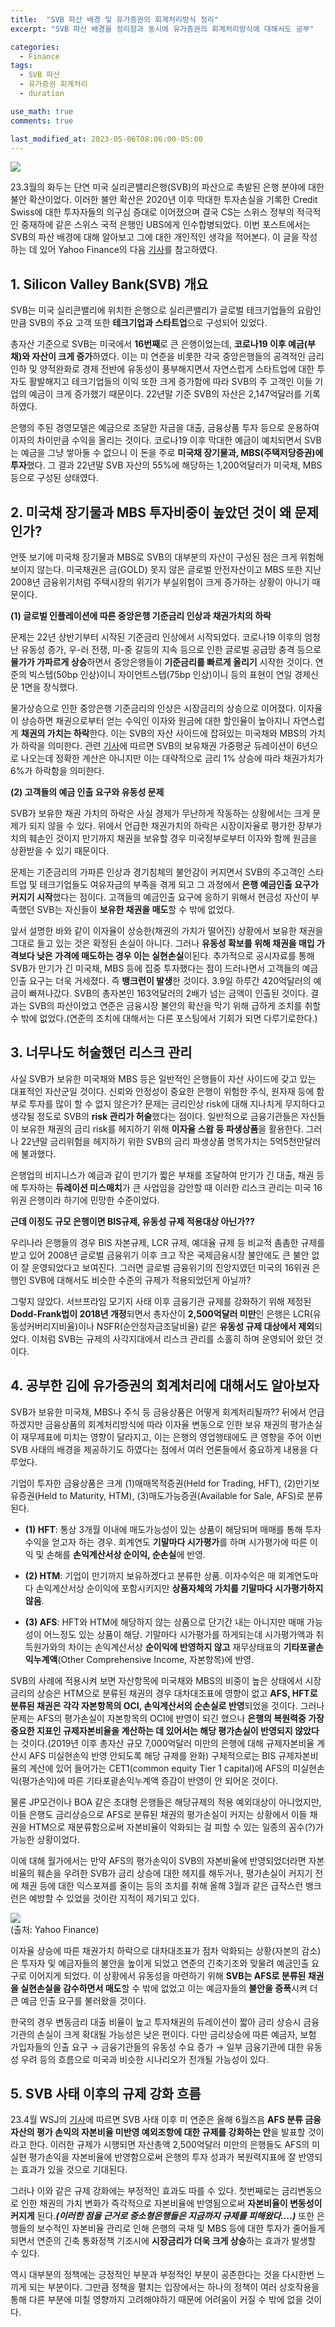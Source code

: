 ```yaml
---
title:  "SVB 파산 배경 및 유가증권의 회계처리방식 정리"
excerpt: "SVB 파산 배경을 정리함과 동시에 유가증권의 회계처리방식에 대해서도 공부"

categories:
  - Finance
tags:
  - SVB 파산
  - 유가증권 회계처리
  - duration

use_math: true
comments: true

last_modified_at: 2023-05-06T08:06:00-05:00
---
```


![](https://github.com/dswcrispr/dswcrispr.github.io/blob/master/assets/images/finance_1/svb.jpg?raw=true)


23.3월의 화두는 단연 미국 실리콘밸리은행(SVB)의 파산으로 촉발된 은행 분야에 대한 불안 확산이었다. 이러한 불안 확산은 2020년 이후 막대한 투자손실을 기록한 Credit Swiss에 대한 투자자들의 의구심 증대로 이어졌으며 결국 CS는 스위스 정부의 적극적인 중재하에 같은 스위스 국적 은행인 UBS에게 인수합병되었다. 이번 포스트에서는 SVB의 파산 배경에 대해 알아보고 그에 대한 개인적인 생각을 적어본다. 이 글을 작성하는 데 있어 Yahoo Finance의 다음 [기사](https://finance.yahoo.com/news/why-us-regulators-let-banks-lose-billions--as-long-as-losses-are-unrealized-124755456.html?guce_referrer=aHR0cHM6Ly93d3cuZ29vZ2xlLmNvbS8&guce_referrer_sig=AQAAAAsx2B1suPUg0YNdCfaHuZfD7bKnpV4cIqZ9RgP1xzvenfp5nW7TSzCtrcZSh5CZFuUe6M2xtsoLxf_KI6n41iISkNGTcn4EisUlsu5hv6EHXzIqPni-QmOECqOvXsCzmevEKwQjt2Tqx-7BPyl2gbRl0OBw2qnNfxNST1IEpmxi&guccounter=2)를 참고하였다.



## 1. Silicon Valley Bank(SVB) 개요   

SVB는 미국 실리콘밸리에 위치한 은행으로 실리콘밸리가 글로벌 테크기업들의 요람인 만큼 SVB의 주요 고객 또한 **테크기업과 스타트업**으로 구성되어 있었다.

총자산 기준으로 SVB는 미국에서 **16번째**로 큰 은행이었는데, **코로나19 이후 예금(부채)와 자산이 크게 증가**하였다. 이는 미 연준을 비롯한 각국 중앙은행들의 공격적인 금리인하 및 양적완화로 경제 전반에 유동성이 풍부해지면서 자연스럽게 스타트업에 대한 투자도 활발해지고 테크기업들의 이익 또한 크게 증가함에 따라 SVB의 주 고객인 이들 기업의 예금이 크게 증가했기 때문이다. 22년말 기준 SVB의 자산은 2,147억달러를 기록하였다.

은행의 주된 경영모델은 예금으로 조달한 자금을 대출, 금융상품 투자 등으로 운용하여 이자의 차이만큼 수익을 올리는 것이다. 코로나19 이후 막대한 예금이 예치되면서 SVB는 예금을 그냥 쌓아둘 수 없으니 이 돈을 주로 **미국채 장기물과, MBS(주택저당증권)에 투자**했다. 그 결과 22년말 SVB 자산의 55%에 해당하는 1,200억달러가 미국채, MBS 등으로 구성된 상태였다. 

## 2. 미국채 장기물과 MBS 투자비중이 높았던 것이 왜 문제인가?  

언뜻 보기에 미국채 장기물과 MBS로 SVB의 대부분의 자산이 구성된 점은 크게 위험해 보이지 않는다. 미국채권은 금(GOLD) 못지 않은 글로벌 안전자산이고 MBS 또한 지난 2008년 금융위기처럼 주택시장의 위기가 부실위험이 크게 증가하는 상황이 아니기 때문이다. 

**(1) 글로벌 인플레이션에 따른 중앙은행 기준금리 인상과 채권가치의 하락**
<br>

문제는 22년 상반기부터 시작된 기준금리 인상에서 시작되었다. 코로나19 이후의 엄청난 유동성 증가, 우-러 전쟁, 미-중 갈등의 지속 등으로 인한 글로벌 공급망 충격 등으로 **물가가 가파르게 상승**하면서 중앙은행들이 **기준금리를 빠르게 올리기** 시작한 것이다. 연준의 빅스텝(50bp 인상)이니 자이언트스텝(75bp 인상)이니 등의 표현이 연일 경제신문 1면을 장식했다. 

물가상승으로 인한 중앙은행 기준금리의 인상은 시장금리의 상승으로 이어졌다. 이자율이 상승하면 채권으로부터 얻는 수익인 이자와 원금에 대한 할인율이 높아지니 자연스럽게 **채권의 가치는 하락**한다. 이는 SVB의 자산 사이드에 잡혀있는 미국채와 MBS의 가치가 하락을 의미한다. 관련 [기사](http://news.heraldcorp.com/view.php?ud=20230315000642)에 따르면 SVB의 보유채권 가중평균 듀레이션이 6년으로 나오는데 정확한 계산은 아니지만 이는 대략적으로 금리 1% 상승에 따라 채권가치가 6%가 하락함을 의미한다. 

**(2) 고객들의 예금 인출 요구와 유동성 문제**
<br>

SVB가 보유한 채권 가치의 하락은 사실 경제가 무난하게 작동하는 상황에서는 크게 문제가 되지 않을 수 있다. 위에서 언급한 채권가치의 하락은 시장이자율로 평가한 장부가치의 훼손인 것이지 만기까지 채권을 보유할 경우 미국정부로부터 이자와 함께 원금을 상환받을 수 있기 때문이다. 

문제는 기준금리의 가파른 인상과 경기침체의 불안감이 커지면서 SVB의 주고객인 스타트업 및 테크기업들도 여유자금의 부족을 겪게 되고 그 과정에서 **은행 예금인출 요구가 커지기 시작**했다는 점이다. 고객들의 예금인출 요구에 응하기 위해서 현금성 자산이 부족했던 SVB는 자신들이 **보유한 채권을 매도**할 수 밖에 없었다. 

앞서 설명한 바와 같이 이자율이 상승한(채권의 가치가 떨어진) 상황에서 보유한 채권을 그대로 들고 있는 것은 확정된 손실이 아니다. 그러나 **유동성 확보를 위해 채권을 매입 가격보다 낮은 가격에 매도하는 경우 이는 실현손실**이된다. 추가적으로 공시자료를 통해 SVB가 만기가 긴 미국채, MBS 등에 집중 투자했다는 점이 드러나면서 고객들의 예금인출 요구는 더욱 거세졌다. 즉 **뱅크런이 발생**한 것이다. 3.9일 하루간 420억달러의 예금이 빠져나갔다. SVB의 총자본인 163억달러의 2배가 넘는 금액이 인출된 것이다. 결과는 SVB의 파산이었고 연준은 금융시장 불안의 확산을 막기 위해 급하게 조치를 취할 수 밖에 없었다.(연준의 조치에 대해서는 다른 포스팅에서 기회가 되면 다루기로한다.)   

## 3. 너무나도 허술했던 리스크 관리

사실 SVB가 보유한 미국채와 MBS 등은 일반적인 은행들이 자산 사이드에 갖고 있는 대표적인 자산군일 것이다. 신뢰와 안정성이 중요한 은행이 위험한 주식, 원자재 등에 함부로 투자를 많이 할 수 없지 않은가? 문제는 금리인상 risk에 대해 지나치게 무지하다고 생각될 정도로 SVB의 **risk 관리가 허술**했다는 점이다. 일반적으로 금융기관들은 자신들이 보유한 채권의 금리 risk를 헤지하기 위해 **이자율 스왑 등 파생상품**을 활용한다. 그러나 22년말 금리위험을 헤지하기 위한 SVB의 금리 파생상품 명목가치는 5억5천만달러에 불과했다.

은행업의 비지니스가 예금과 같이 만기가 짧은 부채를 조달하여 만기가 긴 대출, 채권 등에 투자하는 **듀레이션 미스매치**가 큰 사업임을 감안할 때 이러한 리스크 관리는 미국 16위권 은행이라 하기에 민망한 수준이었다.

**근데 이정도 규모 은행이면 BIS규제, 유동성 규제 적용대상 아닌가??**
<br>

우리나라 은행들의 경우 BIS 자본규제, LCR 규제, 예대율 규제 등 비교적 촘촘한 규제를 받고 있어 2008년 글로벌 금융위기 이후 크고 작은 국제금융시장 불안에도 큰 불안 없이 잘 운영되었다고 보여진다. 그러면 글로벌 금융위기의 진앙지였던 미국의 16위권 은행인 SVB에 대해서도 비슷한 수준의 규제가 적용되었던게 아닐까? 

그렇지 않았다. 서브프라임 모기지 사태 이후 금융기관 규제를 강화하기 위해 제정된 **Dodd-Frank법이 2018년 개정**되면서 총자산이 **2,500억달러 미만**인 은행은 LCR(유동성커버리지비율)이나 NSFR(순안정자금조달비율) 같은 **유동성 규제 대상에서 제외**되었다. 이처럼 SVB는 규제의 사각지대에서 리스크 관리를 소홀히 하며 운영되어 왔던 것이다.

## 4. 공부한 김에 유가증권의 회계처리에 대해서도 알아보자

SVB가 보유한 미국채, MBS나 주식 등 금융상품은 어떻게 회계처리될까?? 뒤에서 언급하겠지만 금융상품의 회계처리방식에 따라 이자율 변동으로 인한 보유 채권의 평가손실이 재무제표에 미치는 영향이 달라지고, 이는 은행의 영업행태에도 큰 영향을 주어 이번 SVB 사태의 배경을 제공하기도 하였다는 점에서 여러 언론들에서 중요하게 내용을 다루었다.

기업이 투자한 금융상품은 크게 (1)매매목적증권(Held for Trading, HFT), (2)만기보유증권(Held to Maturity, HTM), (3)매도가능증권(Available for Sale, AFS)로 분류된다. 

- **(1) HFT**:  통상 3개월 이내에 매도가능성이 있는 상품이 해당되며 매매를 통해 투자수익을 얻고자 하는 경우. 회계연도 **기말마다 시가평가**를 하며 시가평가에 따른 이익 및 손해를 **손익계산서상 순이익, 순손실**에 반영. 

- **(2) HTM**: 기업이 만기까지 보유하겠다고 분류한 상품. 이자수익은 매 회계연도마다 손익계산서상 순이익에 포함시키지만 **상품자체의 가치를 기말마다 시가평가하지 않음**.

- **(3) AFS**: HFT와 HTM에 해당하지 않는 상품으로 단기간 내는 아니지만 매매 가능성이 어느정도 있는 상품이 해당. 기말마다 시가평가를 하게되는데 시가평가액과 취득원가와의 차이는 손익계산서상 **순이익에 반영하지 않고** 재무상태표의 **기타포괄손익누계액**(Other Comprehensive Income, 자본항목)에 반영.

SVB의 사례에 적용시켜 보면 자산항목에 미국채와 MBS의 비중이 높은 상태에서 시장금리의 상승은 HTM으로 분류된 채권의 경우 대차대조표에 영향이 없고 **AFS, HFT로 분류된 채권은 각각 자본항목의 OCI, 손익계산서의 순손실로 반영**되었을 것이다. 그러나 문제는 AFS의 평가손실이 자본항목의 OCI에 반영이 되긴 했으나 **은행의 복원력중 가장 중요한 지표인 규제자본비율을 계산하는 데 있어서는 해당 평가손실이 반영되지 않았다**는 것이다.(2019년 이후 총자산 규모 7,000억달러 미만의 은행에 대해 규제자본비율 계산시 AFS 미실현손익 반영 안되도록 해당 규제를 완화) 구체적으로는 BIS 규제자본비율의 계산에 있어 들어가는 CET1(common equity Tier 1 capital)에 AFS의 미실현손익(평가손익)에 따른 기타포괄손익누계액 증감이 반영이 안 되어온 것이다.

물론 JP모건이나 BOA 같은 초대형 은행들은 해당규제의 적용 예외대상이 아니었지만, 이들 은행도 금리상승으로 AFS로 분류된 채권의 평가손실이 커지는 상황에서 이들 채권을 HTM으로 재분류함으로써 자본비율이 악화되는 걸 피할 수 있는 일종의 꼼수(?)가 가능한 상황이었다.

이에 대해 월가에서는 만약 AFS의 평가손익이 SVB의 자본비율에 반영되었더라면 자본비율의 훼손을 우려한 SVB가 금리 상승에 대한 헤지를 해두거나, 평가손실이 커지기 전에 채권 등에 대한 익스포져를 줄이는 등의 조치를 취해 올해 3월과 같은 급작스런 뱅크런은 예방할 수 있었을 것이란 지적이 제기되고 있다.   

![](https://github.com/dswcrispr/dswcrispr.github.io/blob/master/assets/images/finance_1/svb_1.jpg?raw=true)
<br>
(출처: Yahoo Finance)

이자율 상승에 따른 채권가치 하락으로 대차대조표가 점차 악화되는 상황(자본의 감소)은 투자자 및 예금자들의 불안을 높이게 되었고 연준의 긴축기조와 맞물려 예금인출 요구로 이어지게 되었다. 이 상황에서 유동성을 마련하기 위해 **SVB는 AFS로 분류된 채권을 실현손실을 감수하면서 매도**할 수 밖에 없었고 이는 예금자들의 **불안을 증폭**시켜 더 큰 예금 인출 요구를 불러왔을 것이다. 

한국의 경우 변동금리 대출 비율이 높고 투자채권의 듀레이션이 짧아 금리 상승시 금융기관의 손실이 크게 확대될 가능성은 낮은 편이다. 다만 금리상승에 따른 예금자, 보험 가입자들의 인출 요구 → 금융기관들의 유동성 수요 증가 → 일부 금융기관에 대한 유동성 우려 등의 흐름으로 미국과 비슷한 시나리오가 전개될 가능성이 있다.

## 5. SVB 사태 이후의 규제 강화 흐름

23.4월 WSJ의 [기사](https://www.wsj.com/articles/fed-rethinks-loophole-that-masked-losses-on-svbs-securities-4cc7f762?mod=Searchresults_pos1&page=1)에 따르면 SVB 사태 이후 미 연준은 올해 6월즈음 **AFS 분류 금융자산의 평가 손익의 자본비율 미반영 예외조항에 대한 규제를 강화하는 안**을 발표할 것이라고 한다. 이러한 규제가 시행되면 자산총액 2,500억달러 미만의 은행들도 AFS의 미실현 평가손익을 자본비율에 반영함으로써 은행의 투자 성과가 복원력지표에 잘 반영되는 효과가 있을 것으로 기대된다.

그러나 이와 같은 규제 강화에는 부정적인 효과도 따를 수 있다. 첫번째로는 금리변동으로 인한 채권의 가치 변화가 즉각적으로 자본비율에 반영됨으로써 **자본비율이 변동성이 커지게** 된다.***(이러한 점을 근거로 중소형은행들은 지금까지 규제를 피해왔다....)*** 또한 은행들의 보수적인 자본비율 관리로 인해 은행의 국채 및 MBS 등에 대한 투자가 줄어들게 되면서 연준의 긴축 통화정책 기조시에 **시장금리가 더욱 크게 상승**하는 효과가 발생할 수 있다. 

역시 대부분의 정책에는 긍정적인 부분과 부정적인 부분이 공존한다는 것을 다시한번 느끼게 되는 부분이다. 그만큼 정책을 펼치는 입장에서는 하나의 정책이 여러 상호작용을 통해 다른 부분에 미칠 영향까지 고려해야하기 때문에 어려움이 커질 수 밖에 없을 것이다. 
